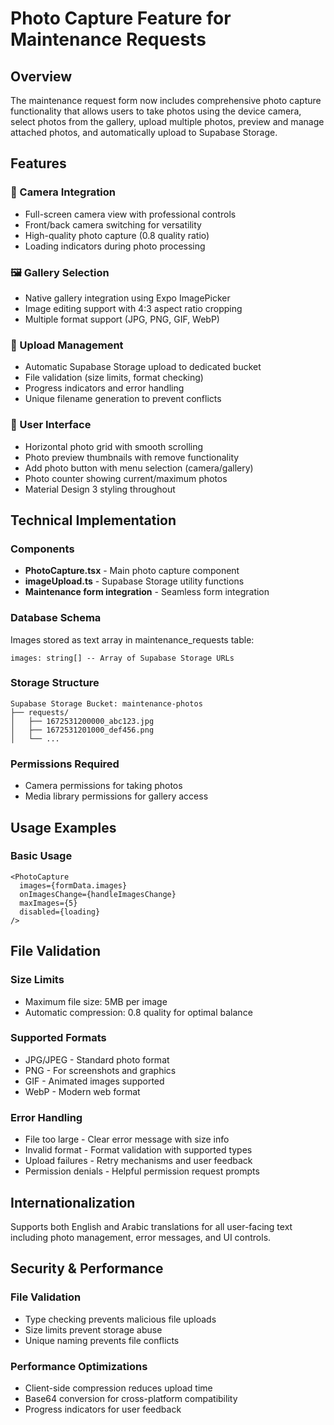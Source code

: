 # Photo Capture Feature for Maintenance Requests

## Overview
The maintenance request form now includes comprehensive photo capture functionality that allows users to take photos using the device camera, select photos from the gallery, upload multiple photos, preview and manage attached photos, and automatically upload to Supabase Storage.

## Features

### 📸 Camera Integration
- Full-screen camera view with professional controls
- Front/back camera switching for versatility  
- High-quality photo capture (0.8 quality ratio)
- Loading indicators during photo processing

### 🖼️ Gallery Selection
- Native gallery integration using Expo ImagePicker
- Image editing support with 4:3 aspect ratio cropping
- Multiple format support (JPG, PNG, GIF, WebP)

### 🔄 Upload Management
- Automatic Supabase Storage upload to dedicated bucket
- File validation (size limits, format checking)
- Progress indicators and error handling
- Unique filename generation to prevent conflicts

### 🎨 User Interface  
- Horizontal photo grid with smooth scrolling
- Photo preview thumbnails with remove functionality
- Add photo button with menu selection (camera/gallery)
- Photo counter showing current/maximum photos
- Material Design 3 styling throughout

## Technical Implementation

### Components
- **PhotoCapture.tsx** - Main photo capture component
- **imageUpload.ts** - Supabase Storage utility functions
- **Maintenance form integration** - Seamless form integration

### Database Schema
Images stored as text array in maintenance_requests table:
```
images: string[] -- Array of Supabase Storage URLs
```

### Storage Structure
```
Supabase Storage Bucket: maintenance-photos
├── requests/
│   ├── 1672531200000_abc123.jpg
│   ├── 1672531201000_def456.png
│   └── ...
```

### Permissions Required
- Camera permissions for taking photos
- Media library permissions for gallery access

## Usage Examples

### Basic Usage
```tsx
<PhotoCapture
  images={formData.images}
  onImagesChange={handleImagesChange}
  maxImages={5}
  disabled={loading}
/>
```

## File Validation

### Size Limits
- Maximum file size: 5MB per image
- Automatic compression: 0.8 quality for optimal balance

### Supported Formats
- JPG/JPEG - Standard photo format
- PNG - For screenshots and graphics  
- GIF - Animated images supported
- WebP - Modern web format

### Error Handling
- File too large - Clear error message with size info
- Invalid format - Format validation with supported types
- Upload failures - Retry mechanisms and user feedback
- Permission denials - Helpful permission request prompts

## Internationalization

Supports both English and Arabic translations for all user-facing text including photo management, error messages, and UI controls.

## Security & Performance

### File Validation
- Type checking prevents malicious file uploads
- Size limits prevent storage abuse
- Unique naming prevents file conflicts

### Performance Optimizations
- Client-side compression reduces upload time
- Base64 conversion for cross-platform compatibility
- Progress indicators for user feedback 